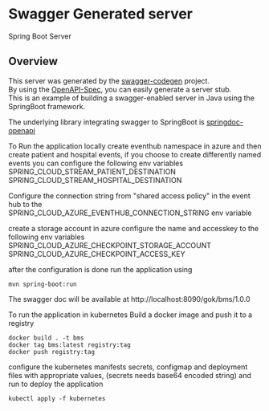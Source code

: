 # Swagger Generated server

Spring Boot Server 


## Overview  
This server was generated by the [swagger-codegen](https://github.com/swagger-api/swagger-codegen) project.  
By using the [OpenAPI-Spec](https://github.com/swagger-api/swagger-core), you can easily generate a server stub.  
This is an example of building a swagger-enabled server in Java using the SpringBoot framework.

The underlying library integrating swagger to SpringBoot is [springdoc-openapi](https://github.com/springdoc/springdoc-openapi)

To Run the application locally
create eventhub namespace in azure and then create patient and hospital events, if you choose to create differently named events you can configure the following env variables
SPRING_CLOUD_STREAM_PATIENT_DESTINATION
SPRING_CLOUD_STREAM_HOSPITAL_DESTINATION

Configure the connection string from "shared access policy" in the event hub to the  
SPRING_CLOUD_AZURE_EVENTHUB_CONNECTION_STRING 
env variable

create a storage account in azure
configure the name and accesskey to the following env variables
SPRING_CLOUD_AZURE_CHECKPOINT_STORAGE_ACCOUNT
SPRING_CLOUD_AZURE_CHECKPOINT_ACCESS_KEY

after the configuration is done run the application using
```shell
mvn spring-boot:run
```
The swagger doc will be available at
http://localhost:8090/gok/bms/1.0.0

To run the application in kubernetes 
Build a docker image and push it to a registry
```shell
docker build . -t bms
docker tag bms:latest registry:tag
docker push registry:tag
```
configure the kubernetes manifests secrets, configmap and deployment files with appropriate values, (secrets needs base64 encoded string)
and run to deploy the application

```shell
kubectl apply -f kubernetes
```



